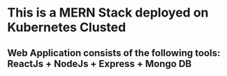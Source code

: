 # This is a MERN Stack deployed on Kubernetes Clusted

## Web Application consists of the following tools: ReactJs + NodeJs + Express + Mongo DB
